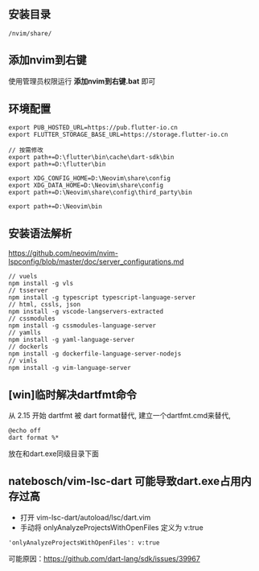 ## 安装目录

```
/nvim/share/
```

## 添加nvim到右键
使用管理员权限运行 **添加nvim到右键.bat** 即可

## 环境配置
```
export PUB_HOSTED_URL=https://pub.flutter-io.cn
export FLUTTER_STORAGE_BASE_URL=https://storage.flutter-io.cn

// 按需修改
export path+=D:\flutter\bin\cache\dart-sdk\bin
export path+=D:\flutter\bin

export XDG_CONFIG_HOME=D:\Neovim\share\config
export XDG_DATA_HOME=D:\Neovim\share\config
export path+=D:\Neovim\share\config\third_party\bin

export path+=D:\Neovim\bin
```

## 安装语法解析
https://github.com/neovim/nvim-lspconfig/blob/master/doc/server_configurations.md

```
// vuels
npm install -g vls
// tsserver
npm install -g typescript typescript-language-server
// html, cssls, json
npm install -g vscode-langservers-extracted
// cssmodules
npm install -g cssmodules-language-server
// yamlls
npm install -g yaml-language-server
// dockerls
npm install -g dockerfile-language-server-nodejs
// vimls
npm install -g vim-language-server
```

## [win]临时解决dartfmt命令
从 2.15 开始 dartfmt 被 dart format替代, 建立一个dartfmt.cmd来替代,
```
@echo off
dart format %*
```
放在和dart.exe同级目录下面

## natebosch/vim-lsc-dart 可能导致dart.exe占用内存过高
- 打开 vim-lsc-dart/autoload/lsc/dart.vim
- 手动将 onlyAnalyzeProjectsWithOpenFiles 定义为 v:true
```
'onlyAnalyzeProjectsWithOpenFiles': v:true
```
可能原因：https://github.com/dart-lang/sdk/issues/39967
